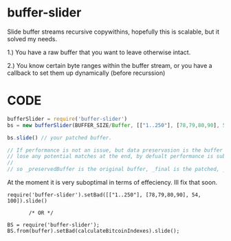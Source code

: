# buffer-slider
Slide buffer streams recursive copywithins, hopefully this is scalable, but it solved my needs.

1.) You have a raw buffer that you want to leave otherwise intact.

2.) You know certain byte ranges within the buffer stream, or you have a callback to set them up dynamically (before recurssion)

# CODE

```javascript
bufferSlider = require('buffer-slider')
bs = new bufferSlider(BUFFER_SIZE/Buffer, [["1..250"], [78,79,80,90], 54, 100]);

bs.slide() // your patched buffer.

// If performance is not an issue, but data preservasion is the buffer will be internally padded, otherwise you 
// lose any potential matches at the end, by defualt performance is sub optimal and everything is logged.
//
// so _preservedBuffer is the original buffer, _final is the patched, _slidBuffer is what got copied over
```

At the moment it is very suboptimal in terms of effeciency. Ill fix that soon.

```
require('buffer-slider').setBad([["1..250"], [78,79,80,90], 54, 100]).slide()

       /* OR */

BS = require('buffer-slider');
BS.from(buffer).setBad(calculateBitcoinIndexes).slide();

```
